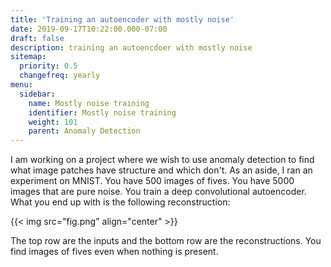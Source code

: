 ```yaml
---
title: 'Training an autoencoder with mostly noise'
date: 2019-09-17T10:22:00.000-07:00
draft: false
description: training an autoencdoer with mostly noise
sitemap:
  priority: 0.5 
  changefreq: yearly
menu:
  sidebar:
    name: Mostly noise training
    identifier: Mostly noise training
    weight: 101
    parent: Anomaly Detection
---
```


I am working on a project where we wish to use anomaly detection to find what image patches have structure and which don't. As an aside, I ran an experiment on MNIST. You have 500 images of fives. You have 5000 images that are pure noise. You train a deep convolutional autoencoder. What you end up with is the following reconstruction:  


{{< img src="fig.png" align="center" >}}


The top row are the inputs and the bottom row are the reconstructions. You find images of fives even when nothing is present.
